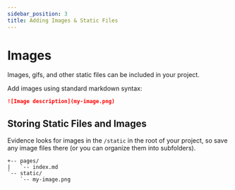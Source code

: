 ```yaml
---
sidebar_position: 3
title: Adding Images & Static Files
---
```


# Images

Images, gifs, and other static files can be included in your project. 

Add images using standard markdown syntax:

```markdown
![Image description](my-image.png)
```

## Storing Static Files and Images

Evidence looks for images in the `/static` in the root of your project, so save any image files there (or you can organize them into subfolders).

```shell
+-- pages/
|   `-- index.md
`-- static/
    `-- my-image.png
```